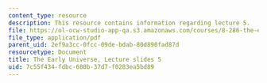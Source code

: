 ```yaml
---
content_type: resource
description: This resource contains information regarding lecture 5.
file: https://ol-ocw-studio-app-qa.s3.amazonaws.com/courses/8-286-the-early-universe-fall-2013/7c55f434fdbc680b37d7f0283ea5bd89_MIT8_286F13_lec05.pdf
file_type: application/pdf
parent_uid: 2ef9a3cc-0fcc-09de-bdab-80d890fad87d
resourcetype: Document
title: The Early Universe, Lecture slides 5
uid: 7c55f434-fdbc-680b-37d7-f0283ea5bd89
---
```

